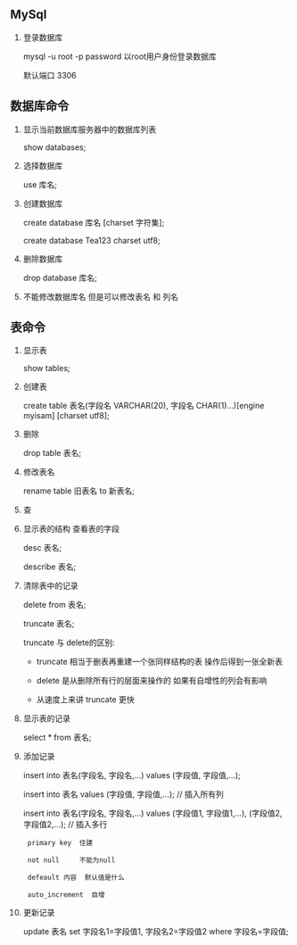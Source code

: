 ## MySql


1. 登录数据库
	
	mysql -u root -p password 以root用户身份登录数据库
	
	默认端口 3306
	

## 数据库命令

1. 显示当前数据库服务器中的数据库列表

	show databases;
	

2. 选择数据库
	
	use 库名;

3. 创建数据库
	
	create database 库名 [charset 字符集];
	
	create database Tea123 charset utf8;

4. 删除数据库
	
	drop database 库名;
	
5. 不能修改数据库名 但是可以修改表名 和 列名

	

## 表命令

1. 显示表
	
	show tables;
	
2. 创建表
	
	create table 表名(字段名 VARCHAR(20), 字段名 CHAR(1)...)[engine myisam] [charset utf8];

3. 删除
	
	drop table 表名;

4. 修改表名

	rename table 旧表名 to 新表名;

5. 查
	
	

6. 显示表的结构  查看表的字段

	desc 表名;
	
	describe 表名;

7. 清除表中的记录
	
	delete from 表名;
	
	truncate 表名;
	
	truncate 与 delete的区别:  
	
	- truncate 相当于删表再重建一个张同样结构的表 操作后得到一张全新表
	
	- delete 是从删除所有行的层面来操作的 如果有自增性的列会有影响
	
	- 从速度上来讲 truncate 更快

8. 显示表的记录

	select * from 表名;
	
9. 添加记录
	
	insert into 表名(字段名, 字段名,...) values (字段值, 字段值,...);
	
	insert into 表名 values (字段值, 字段值,...); // 插入所有列
	
	insert into 表名(字段名, 字段名,...) values (字段值1, 字段值1,...), (字段值2, 字段值2,...); // 插入多行
	
		primary key  住建
		
		not null     不能为null
		
		defeault 内容  默认值是什么
		
		auto_increment  自增
	
10. 更新记录
	
	update 表名 set 字段名1=字段值1, 字段名2=字段值2 where 字段名=字段值;